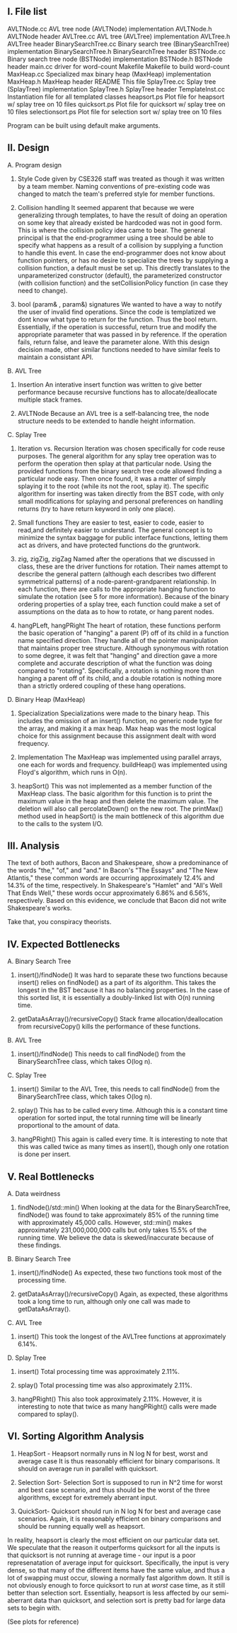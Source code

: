 I. File list
------------
AVLTNode.cc  	AVL tree node (AVLTNode) implementation
AVLTNode.h		AVLTNode header
AVLTree.cc		AVL tree (AVLTree) implementation
AVLTree.h		AVLTree header
BinarySearchTree.cc	Binary search tree (BinarySearchTree) implementation
BinarySearchTree.h	BinarySearchTree header
BSTNode.cc		Binary search tree node (BSTNode) implementation
BSTNode.h		BSTNode header
main.cc			driver for word-count
Makefile		Makefile to build word-count
MaxHeap.cc		Specialized max binary heap (MaxHeap) implementation
MaxHeap.h		MaxHeap header
README			This file
SplayTree.cc		Splay tree (SplayTree) implementation
SplayTree.h		SplayTree header
TemplateInst.cc		Instantiation file for all templated classes
heapsort.ps             Plot file for heapsort w/ splay tree on 10 files
quicksort.ps            Plot file for quicksort w/ splay tree on 10 files
selectionsort.ps        Plot file for selection sort w/ splay tree on 10 files


Program can be built using default make arguments.



II. Design
----------
A. Program design

1. Style
Code given by CSE326 staff was treated as though it was written by a team
member.  Naming conventions of pre-existing code was changed to match the
team's preferred style for member functions.

2. Collision handling
It seemed apparent that because we were generalizing through templates, to have
the result of doing an operation on some key that already existed be hardcoded
was not in good form.  This is where the collision policy idea came to bear.
The general principal is that the end-programmer using a tree should be able to
specify what happens as a result of a collision by supplying a function to
handle this event.  In case the end-programmer does not know about function
pointers, or has no desire to specialize the trees by supplying a collision
function, a default must be set up.  This directly translates to the
unparameterized constructor (default), the parameterized constructor (with
collision function) and the setCollisionPolicy function (in case they need to
change).

3. bool <function>(param& , param&) signatures
We wanted to have a way to notify the user of invalid find operations.  Since
the code is templatized we dont know what type to return for the function.  Thus
the bool return.  Essentially, if the operation is successful, return true and
modify the appropriate parameter that was passed in by reference.  If the
operation fails, return false, and leave the parameter alone.  With this design
decision made, other similar functions needed to have similar feels to maintain
a consistant API.


B. AVL Tree

1. Insertion
An interative insert function was written to give better performance because
recursive functions has to allocate/deallocate multiple stack frames.

2. AVLTNode
Because an AVL tree is a self-balancing tree, the node structure needs to be
extended to handle height information.


C. Splay Tree

1. Iteration vs. Recursion
Iteration was chosen specifically for code reuse purposes. The general algorithm
for any splay tree operation was to perform the operation then splay at that
particular node. Using the provided functions from the binary search tree code
allowed finding a particular node easy. Then once found, it was a matter of
simply splaying it to the root (while its not the root, splay it). The specific
algorithm for inserting was taken directly from the BST code, with only small
modifications for splaying and personal preferences on handling returns (try to
have return keyword in only one place).  

2. Small functions
They are easier to test, easier to code, easier to read,and definitely easier to
understand. The general concept is to minimize the syntax baggage for public
interface functions, letting them act as drivers, and have protected functions
do the gruntwork.

3. zig, zigZig, zigZag
Named after the operations that we discussed in class, these are the driver
functions for rotation.  Their names attempt to describe the general pattern
(although each describes two different symmetrical patterns) of a
node-parent-grandparent relationship.  In each function, there are calls to the
appropriate hanging function to simulate the rotation (see 5 for more
information).  Because of the binary ordering properties of a splay tree, each
function could make a set of assumptions on the data as to how to rotate, or
hang parent nodes.

4. hangPLeft, hangPRight 
The heart of rotation, these functions perform the basic operation of "hanging"
a parent (P) off of its child in a function name specified direction.  They
handle all of the pointer manipulation that maintains proper tree structure.
Although synonymous with rotation to some degree, it was felt that "hanging" and
direction gave a more complete and accurate description of what the function was
doing compared to "rotating".  Specifically, a rotation is nothing more than
hanging a parent off of its child, and a double rotation is nothing more than a
strictly ordered coupling of these hang operations.


D. Binary Heap (MaxHeap)

1. Specialization
Specializations were made to the binary heap.  This includes the omission of an
insert() function, no generic node type for the array, and making it a max heap.
Max heap was the most logical choice for this assignment because this assignment
dealt with word frequency.


2. Implementation
The MaxHeap was implemented using parallel arrays, one each for words and
frequency.  buildHeap() was implemented using Floyd's algorithm, which runs in
O(n).


3. heapSort()
This was not implemented as a member function of the MaxHeap class.  The basic
algorithm for this function is to print the maximum value in the heap and then
delete the maximum value.  The deletion will also call percolateDown() on the
new root.  The printMax() method used in heapSort() is the main bottleneck of
this algorithm due to the calls to the system I/O.



III. Analysis
-------------
The text of both authors, Bacon and Shakespeare, show a predominance of the
words "the," "of," and "and."  In Bacon's "The Essays" and "The New Atlantis,"
these common words are occurring approximately 12.4% and 14.3% of the time,
respectively.  In Shakespeare's "Hamlet" and "All's Well That Ends Well," these
words occur approximately 6.86% and 6.56%, respectively.  Based on this
evidence, we conclude that Bacon did not write Shakespeare's works.

Take that, you conspiracy theorists.



IV. Expected Bottlenecks
------------------------
A. Binary Search Tree

1. insert()/findNode()
It was hard to separate these two functions because insert() relies on
findNode() as a part of its algorithm.  This takes the longest in the BST
because it has no balancing properties.  In the case of this sorted list, it is
essentially a doubly-linked list with O(n) running time.


2. getDataAsArray()/recursiveCopy()
Stack frame allocation/deallocation from recursiveCopy() kills the performance
of these functions.


B. AVL Tree


1. insert()/findNode()
This needs to call findNode() from the BinarySearchTree class, which takes
O(log n).


C. Splay Tree


1. insert()
Similar to the AVL Tree, this needs to call findNode() from the BinarySearchTree
class, which takes O(log n).

2. splay()
This has to be called every time.  Although this is a constant time operation
for sorted input, the total running time will be linearly proportional to the
amount of data.


3. hangPRight()
This again is called every time.  It is interesting to note that this was called
twice as many times as insert(), though only one rotation is done per insert.



V. Real Bottlenecks
-------------------
A. Data weirdness

1. findNode()/std::min()
When looking at the data for the BinarySearchTree, findNode() was found to
take approximately 85% of the running time with approximately 45,000 calls.
However, std::min() makes approximately 231,000,000,000 calls but only takes
15.5% of the running time.  We believe the data is skewed/inaccurate because of
these findings.


B. Binary Search Tree

1. insert()/findNode()
As expected, these two functions took most of the processing time.

2. getDataAsArray()/recursiveCopy()
Again, as expected, these algorithms took a long time to run, although only
one call was made to getDataAsArray().


C. AVL Tree

1. insert()
This took the longest of the AVLTree functions at approximately 6.14%.


D. Splay Tree

1. insert()
Total processing time was approximately 2.11%.  


2. splay()
Total processing time was also approximately 2.11%.


3. hangPRight()
This also took approximately 2.11%.  However, it is interesting to note that
twice as many hangPRight() calls were made compared to splay().



VI. Sorting Algorithm Analysis
------------------------------

1. HeapSort - Heapsort normally runs in N log N for best, worst and average case
   It is thus reasonably efficient for binary comparisons. It should on average run
   in parallel with quicksort.

2. Selection Sort- Selection Sort is supposed to run in N^2 time for worst and best
   case scenario, and thus should be the worst of the three algorithms, except for
   extremely aberrant input.

3. QuickSort- Quicksort should run in N log N for best and average case scenarios.
   Again, it is reasonably efficient on binary comparisons and should be running
   equally well as heapsort.


In reality, heapsort is clearly the most efficient on our particular data set. We
speculate that the reason it outperforms quicksort for all the inputs is that
quicksort is not running at average time - our input is a poor represenatation of
average input for quicksort. Specifically, the input is very dense, so that many
of the different items have the same value, and thus a lot of swapping must occur,
slowing a normally fast algorithm down. It still is not obviously enough to force
quicksort to run at *worst* case time, as it still better than selection sort.
Essentially, heapsort is less affected by our semi-aberrant data than quicksort,
and selection sort is pretty bad for large data sets to begin with.

(See plots for reference)

